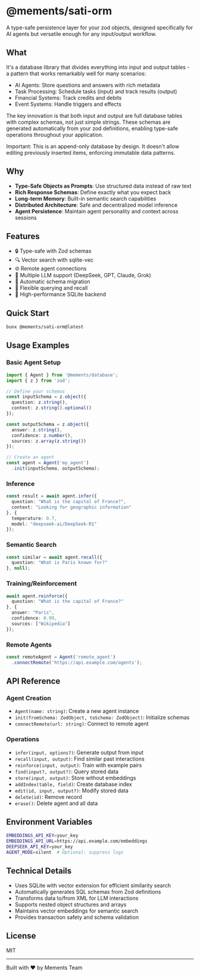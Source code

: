 # @mements/sati-orm

A type-safe persistence layer for your zod objects, designed specifically for AI agents but versatile enough for any input/output workflow.

## What

It's a database library that divides everything into input and output tables - a pattern that works remarkably well for many scenarios:

- AI Agents: Store questions and answers with rich metadata
- Task Processing: Schedule tasks (input) and track results (output)
- Financial Systems: Track credits and debits
- Event Systems: Handle triggers and effects

The key innovation is that both input and output are full database tables with complex schemas, not just simple strings. These schemas are generated automatically from your zod definitions, enabling type-safe operations throughout your application.

Important: This is an append-only database by design. It doesn't allow editing previously inserted items, enforcing immutable data patterns.

## Why

- **Type-Safe Objects as Prompts**: Use structured data instead of raw text
- **Rich Response Schemas**: Define exactly what you expect back
- **Long-term Memory**: Built-in semantic search capabilities
- **Distributed Architecture**: Safe and decentralized model inference
- **Agent Persistence**: Maintain agent personality and context across sessions

## Features

- 🔒 Type-safe with Zod schemas
- 🔍 Vector search with sqlite-vec
- 🌐 Remote agent connections
- 🤖 Multiple LLM support (DeepSeek, GPT, Claude, Grok)
- 📝 Automatic schema migration
- 🔎 Flexible querying and recall
- 🏃 High-performance SQLite backend

## Quick Start

```bash
bunx @mements/sati-orm@latest
```

## Usage Examples

### Basic Agent Setup

```typescript
import { Agent } from '@mements/database';
import { z } from 'zod';

// Define your schemas
const inputSchema = z.object({
  question: z.string(),
  context: z.string().optional()
});

const outputSchema = z.object({
  answer: z.string(),
  confidence: z.number(),
  sources: z.array(z.string())
});

// Create an agent
const agent = Agent('my_agent')
  .init(inputSchema, outputSchema);
```

### Inference

```typescript
const result = await agent.infer({
  question: "What is the capital of France?",
  context: "Looking for geographic information"
}, {
  temperature: 0.7,
  model: "deepseek-ai/DeepSeek-R1"
});
```

### Semantic Search

```typescript
const similar = await agent.recall({
  question: "What is Paris known for?"
}, null);
```

### Training/Reinforcement

```typescript
await agent.reinforce({
  question: "What is the capital of France?"
}, {
  answer: "Paris",
  confidence: 0.99,
  sources: ["Wikipedia"]
});
```

### Remote Agents

```typescript
const remoteAgent = Agent('remote_agent')
  .connectRemote('https://api.example.com/agents');
```

## API Reference

### Agent Creation
- `Agent(name: string)`: Create a new agent instance
- `init(fromSchema: ZodObject, toSchema: ZodObject)`: Initialize schemas
- `connectRemote(url: string)`: Connect to remote agent

### Operations
- `infer(input, options?)`: Generate output from input
- `recall(input, output)`: Find similar past interactions
- `reinforce(input, output)`: Train with example pairs
- `find(input?, output?)`: Query stored data
- `store(input, output)`: Store without embeddings
- `addIndex(table, field)`: Create database index
- `edit(id, input, output?)`: Modify stored data
- `delete(id)`: Remove record
- `erase()`: Delete agent and all data

## Environment Variables

```bash
EMBEDDINGS_API_KEY=your_key
EMBEDDINGS_API_URL=https://api.example.com/embeddings
DEEPSEEK_API_KEY=your_key
AGENT_MODE=silent  # Optional: suppress logs
```

## Technical Details

- Uses SQLite with vector extension for efficient similarity search
- Automatically generates SQL schemas from Zod definitions
- Transforms data to/from XML for LLM interactions
- Supports nested object structures and arrays
- Maintains vector embeddings for semantic search
- Provides transaction safety and schema validation

## License

MIT

---

Built with ❤️ by Mements Team